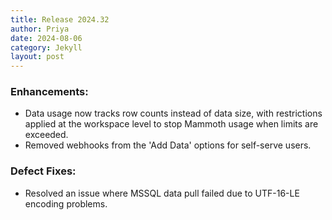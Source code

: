```yaml
---
title: Release 2024.32
author: Priya
date: 2024-08-06
category: Jekyll
layout: post
---
```

### Enhancements:
* Data usage now tracks row counts instead of data size, with restrictions applied at the workspace level to stop Mammoth usage when limits are exceeded.
* Removed webhooks from the 'Add Data' options for self-serve users.
### Defect Fixes:
* Resolved an issue where MSSQL data pull failed due to UTF-16-LE encoding problems.